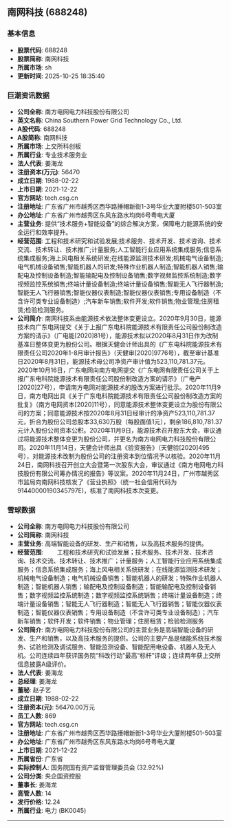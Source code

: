 ## 南网科技 (688248)

### 基本信息

- **股票代码**: 688248
- **股票简称**: 南网科技
- **所属市场**: sh
- **更新时间**: 2025-10-25 18:35:40

### 巨潮资讯数据

- **公司全称**: 南方电网电力科技股份有限公司
- **英文名称**: China Southern Power Grid Technology Co., Ltd.
- **A股代码**: 688248
- **A股简称**: 南网科技
- **所属市场**: 上交所科创板
- **所属行业**: 专业技术服务业
- **法人代表**: 姜海龙
- **注册资本(万元)**: 56470
- **成立日期**: 1988-02-22
- **上市日期**: 2021-12-22
- **官方网站**: tech.csg.cn
- **注册地址**: 广东省广州市越秀区西华路捶帽新街1-3号华业大厦附楼501-503室
- **办公地址**: 广东省广州市越秀区东风东路水均岗6号粤电大厦
- **主营业务**: 提供“技术服务+智能设备”的综合解决方案，保障电力能源系统的安全运行和效率提升。
- **经营范围**: 工程和技术研究和试验发展;技术服务、技术开发、技术咨询、技术交流、技术转让、技术推广;计量服务;人工智能行业应用系统集成服务;信息系统集成服务;海上风电相关系统研发;在线能源监测技术研发;机械电气设备制造;电气机械设备销售;智能机器人的研发;特殊作业机器人制造;智能机器人销售;输配电及控制设备制造;智能输配电及控制设备销售;数字视频监控系统制造;数字视频监控系统销售;终端计量设备制造;终端计量设备销售;智能无人飞行器制造;智能无人飞行器销售;智能仪器仪表制造;智能仪器仪表销售;专用设备制造（不含许可类专业设备制造）;汽车新车销售;软件开发;软件销售;物业管理;住房租赁;检验检测服务。
- **公司简介**: 南网科技系由能源技术依法整体变更设立。2020年9月30日，能源技术向广东电网提交《关于上报广东电科院能源技术有限责任公司股份制改造方案的请示》（广电能[2020]81号），能源技术拟以2020年8月31日作为改制基准日整体变更为股份公司。根据天健会计师出具的《广东电科院能源技术有限责任公司2020年1-8月审计报告》（天健审[2020]9776号），截至审计基准日2020年8月31日，能源技术母公司净资产审计值为523,110,781.37元。2020年10月16日，广东电网向南方电网提交《广东电网有限责任公司关于上报广东电科院能源技术有限责任公司股份制改造方案的请示》（广电产[2020]27号），申请南方电网对能源技术的股改方案进行批示。2020年11月9日，南方电网出具《关于广东电科院能源技术有限责任公司股份制改造方案的批复》（南方电网资本[2020]11号），同意能源技术整体变更设立为股份有限公司的方案；同意能源技术按2020年8月31日经审计的净资产523,110,781.37元，折合为股份公司总股本33,630万股（每股面值1元），剩余186,810,781.37元计入股份公司资本公积。2020年11月9日，能源技术召开股东大会，审议通过将能源技术整体变更为股份公司，并更名为南方电网电力科技股份有限公司。2020年11月14日，天健会计师出具《验资报告》（天健验[2020]495号），对能源技术改制为股份公司的注册资本到位情况予以核验。2020年11月24日，南网科技召开创立大会暨第一次股东大会，审议通过《南方电网电力科技股份有限公司筹办情况的报告》等议案。2020年11月24日，广州市越秀区市监局向南网科技核发了《营业执照》（统一社会信用代码为91440000190345797E)，核准了南网科技本次变更。

### 雪球数据

- **公司全称**: 南方电网电力科技股份有限公司
- **公司简称**: 南网科技
- **主营业务**: 高端智能设备的研发、生产和销售，以及高技术服务的提供。
- **经营范围**: 　　工程和技术研究和试验发展；技术服务、技术开发、技术咨询、技术交流、技术转让、技术推广；计量服务；人工智能行业应用系统集成服务；信息系统集成服务；海上风电相关系统研发；在线能源监测技术研发；机械电气设备制造；电气机械设备销售；智能机器人的研发；特殊作业机器人制造；智能机器人销售；输配电及控制设备制造；智能输配电及控制设备销售；数字视频监控系统制造；数字视频监控系统销售；终端计量设备制造；终端计量设备销售；智能无人飞行器制造；智能无人飞行器销售；智能仪器仪表制造；智能仪器仪表销售；专用设备制造（不含许可类专业设备制造）；汽车新车销售；软件开发；软件销售；物业管理；住房租赁；检验检测服务
- **公司简介**: 南方电网电力科技股份有限公司的主营业务是高端智能设备的研发、生产和销售，以及高技术服务的提供。公司的主要产品是储能系统技术服务、试验检测及调试服务、智能监测设备、智能配用电设备、机器人及无人机。公司连续四年获评国务院“科改行动”最高“标杆”评级；连续两年获上交所信息披露A级评价。
- **法人代表**: 姜海龙
- **总经理**: 姜海龙
- **董秘**: 赵子艺
- **成立日期**: 1988-02-22
- **注册资本(元)**: 56470.00万元
- **员工人数**: 869
- **官方网站**: tech.csg.cn
- **注册地址**: 广东省广州市越秀区西华路捶帽新街1-3号华业大厦附楼501-503室
- **办公地址**: 广东省广州市越秀区东风东路水均岗6号粤电大厦
- **上市日期**: 2021-12-22
- **所属省份**: 广东省
- **实际控制人**: 国务院国有资产监督管理委员会 (32.92%)
- **公司分类**: 央企国资控股
- **董事长**: 姜海龙
- **高管人数**: 14
- **发行价格**: 12.24
- **所属行业**: 电力 (BK0045)

---